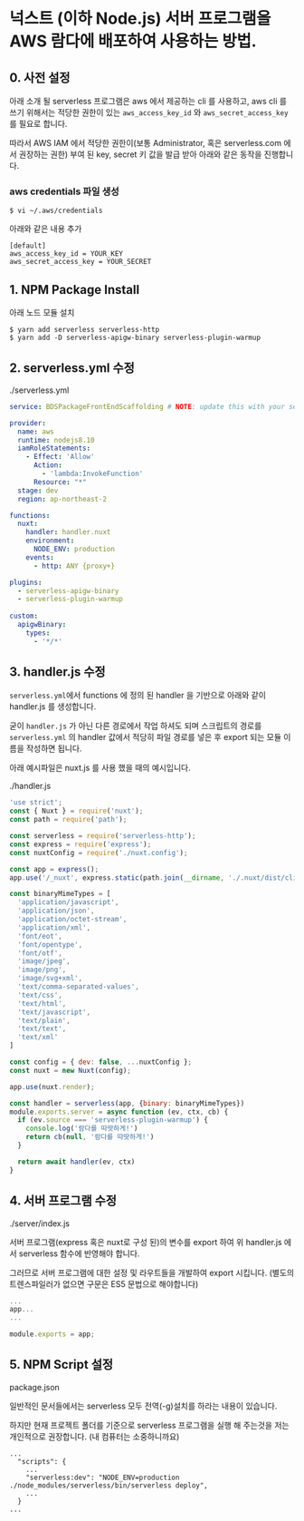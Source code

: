 # 넉스트 (이하 Node.js) 서버 프로그램을 AWS 람다에 배포하여 사용하는 방법.

## 0. 사전 설정

아래 소개 될 serverless 프로그램은 aws 에서 제공하는 cli 를 사용하고, aws cli 를 쓰기 위해서는 적당한 권한이 있는 `aws_access_key_id` 와 `aws_secret_access_key`를 필요로 합니다.

따라서 AWS IAM 에서 적당한 권한이(보통 Administrator, 혹은 serverless.com 에서 권장하는 권한) 부여 된 key, secret 키 값을 발급 받아 아래와 같은 동작을 진행합니다.


### aws credentials 파일 생성
```
$ vi ~/.aws/credentials
```

아래와 같은 내용 추가
```
[default]
aws_access_key_id = YOUR_KEY
aws_secret_access_key = YOUR_SECRET
```

## 1. NPM Package Install
아래 노드 모듈 설치

```
$ yarn add serverless serverless-http
$ yarn add -D serverless-apigw-binary serverless-plugin-warmup
```

## 2. serverless.yml 수정

./serverless.yml
```YAML
service: BDSPackageFrontEndScaffolding # NOTE: update this with your service name

provider:
  name: aws
  runtime: nodejs8.10
  iamRoleStatements:
    - Effect: 'Allow'
      Action:
        - 'lambda:InvokeFunction'
      Resource: "*"
  stage: dev
  region: ap-northeast-2

functions:
  nuxt:
    handler: handler.nuxt
    environment: 
      NODE_ENV: production
    events:
      - http: ANY {proxy+}

plugins:
  - serverless-apigw-binary
  - serverless-plugin-warmup
 
custom:
  apigwBinary:
    types:
      - '*/*'
```

## 3. handler.js 수정
`serverless.yml`에서 functions 에 정의 된 handler 을 기반으로 아래와 같이 handler.js 를 생성합니다. 

굳이 `handler.js` 가 아닌 다른 경로에서 작업 하셔도 되며 스크립트의 경로를 `serverless.yml` 의 handler 값에서 적당히 파일 경로를 넣은 후 export 되는 모듈 이름을 작성하면 됩니다.

아래 예시파일은 nuxt.js 를 사용 했을 때의 예시입니다.

./handler.js
```JavaScript
'use strict';
const { Nuxt } = require('nuxt');
const path = require('path');

const serverless = require('serverless-http');
const express = require('express');
const nuxtConfig = require('./nuxt.config');

const app = express();
app.use('/_nuxt', express.static(path.join(__dirname, './.nuxt/dist/client')))

const binaryMimeTypes = [
  'application/javascript',
  'application/json',
  'application/octet-stream',
  'application/xml',
  'font/eot',
  'font/opentype',
  'font/otf',
  'image/jpeg',
  'image/png',
  'image/svg+xml',
  'text/comma-separated-values',
  'text/css',
  'text/html',
  'text/javascript',
  'text/plain',
  'text/text',
  'text/xml'
]

const config = { dev: false, ...nuxtConfig };
const nuxt = new Nuxt(config);

app.use(nuxt.render);

const handler = serverless(app, {binary: binaryMimeTypes})
module.exports.server = async function (ev, ctx, cb) {
  if (ev.source === 'serverless-plugin-warmup') {
    console.log('람다를 따땃하게!')
    return cb(null, '람다를 따땃하게!')
  }

  return await handler(ev, ctx)
}

```

## 4. 서버 프로그램 수정

./server/index.js

서버 프로그램(express 혹은 nuxt로 구성 된)의 변수를 export 하여 위 handler.js 에서 serverless 함수에 반영해야 합니다.

그러므로 서버 프로그램에 대한 설정 및 라우트들을 개발하여 export 시킵니다. (별도의 트렌스파일러가 없으면 구문은 ES5 문법으로 해야합니다)

```JavaScript
...
app...
...

module.exports = app;
```

## 5. NPM Script 설정

package.json

일반적인 문서들에서는 serverless 모두 전역(-g)설치를 하라는 내용이 있습니다.

하지만 현재 프로젝트 폴더를 기준으로 serverless 프로그램을 실행 해 주는것을 저는 개인적으로 권장합니다. (내 컴퓨터는 소중하니까요)

```
...
  "scripts": {
    ...
    "serverless:dev": "NODE_ENV=production ./node_modules/serverless/bin/serverless deploy",
    ...
  }
...
```